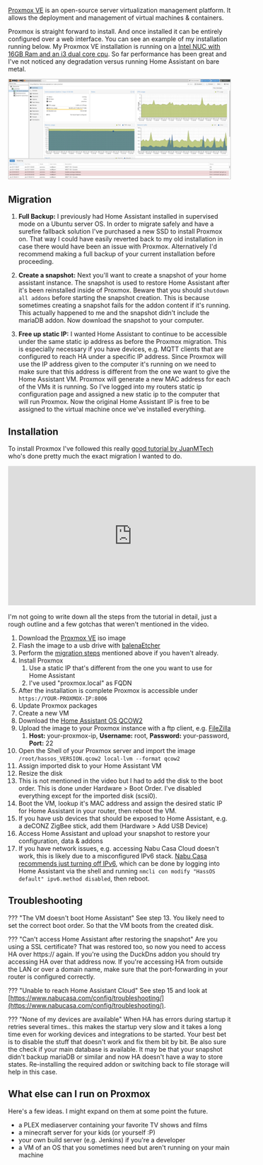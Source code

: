 [Proxmox VE](https://www.proxmox.com/en/proxmox-ve) is an open-source server virtualization management platform. It allows the deployment and management of virtual machines & containers.

Proxmox is straight forward to install. And once installed it can be entirely configured over a web interface. You can see an example of my installation running below. My Proxmox VE installation is running on a [Intel NUC with 16GB Ram and an i3 dual core cpu](/hardware/computers/). So far performance has been great and I've not noticed any degradation versus running Home Assistant on bare metal.

![Proxmox VE running on Intel NUC](images/proxmox-running.png)

## Migration

1. **Full Backup:** I previously had Home Assistant installed in supervised mode on a Ubuntu server OS. In order to migrate safely and have a surefire fallback solution I've purchased a new SSD to install Proxmox on. That way I could have easily reverted back to my old installation in case there would have been an issue with Proxmox. Alternatively I'd recommend making a full backup of your current installation before proceeding.

2. **Create a snapshot:** Next you'll want to create a snapshot of your home assistant instance. The snapshot is used to restore Home Assistant after it's been reinstalled inside of Proxmox. Beware that you should `shutdown all addons` before starting the snapshot creation. This is because sometimes creating a snapshot fails for the addon content if it's running. This actually happened to me and the snapshot didn't include the mariaDB addon. Now download the snapshot to your computer.

3. **Free up static IP:** I wanted Home Assistant to continue to be accessible under the same static ip address as before the Proxmox migration. This is especially necessary if you have devices, e.g. MQTT clients that are configured to reach HA under a specific IP address. Since Proxmox will use the IP address given to the computer it's running on we need to make sure that this address is different from the one we want to give the Home Assistant VM. Proxmox will generate a new MAC address for each of the VMs it is running. So I've logged into my routers static ip configuration page and assigned a new static ip to the computer that will run Proxmox. Now the original Home Assistant IP is free to be assigned to the virtual machine once we've installed everything.

## Installation
To install Proxmox I've followed this really [good tutorial by JuanMTech](https://www.youtube.com/watch?v=42gopfIrPBY) who's done pretty much the exact migration I wanted to do.

<iframe width="560" height="315" src="https://www.youtube.com/embed/42gopfIrPBY" frameborder="0" allow="accelerometer; autoplay; clipboard-write; encrypted-media; gyroscope; picture-in-picture" allowfullscreen></iframe>

I'm not going to write down all the steps from the tutorial in detail, just a rough outline and a few gotchas that weren't mentioned in the video.

1. Download the [Proxmox VE](https://www.proxmox.com/en/downloads/category/iso-images-pve) iso image
2. Flash the image to a usb drive with [balenaEtcher](https://www.balena.io/etcher/)
3. Perform the [migration steps](/software/proxmox/#migration) mentioned above if you haven't already.
4. Install Proxmox
    1. Use a static IP that's different from the one you want to use for Home Assistant
    2. I've used "proxmox.local" as FQDN
5. After the installation is complete Proxmox is accessible under `https://YOUR-PROXMOX-IP:8006`
6. Update Proxmox packages
7. Create a new VM 
6. Download the [Home Assistant OS QCOW2](https://www.home-assistant.io/hassio/installation/)
7. Upload the image to your Proxmox instance with a ftp client, e.g. [FileZilla](https://filezilla-project.org/)
    1. **Host:** your-proxmox-ip, **Username:** root, **Password:** your-password, **Port:** 22
8. Open the Shell of your Proxmox server and import the image `/root/hassos_VERSION.qcow2 local-lvm --format qcow2`
9. Assign imported disk to your Home Assistant VM
10. Resize the disk
11. This is not mentioned in the video but I had to add the disk to the boot order. This is done under Hardware > Boot Order. I've disabled everything except for the imported disk (scsi0).
12. Boot the VM, lookup it's MAC address and assign the desired static IP for Home Assistant in your router, then reboot the VM.
13. If you have usb devices that should be exposed to Home Assistant, e.g. a deCONZ ZigBee stick, add them (Hardware > Add USB Device)
14. Access Home Assistant and upload your snapshot to restore your configuration, data & addons
15. If you have network issues, e.g. accessing Nabu Casa Cloud doesn't work, this is likely due to a misconfigured IPv6 stack. [Nabu Casa recommends just turning off IPv6](https://www.nabucasa.com/config/troubleshooting/), which can be done by logging into Home Assistant via the shell and running `nmcli con modify "HassOS default" ipv6.method disabled`, then reboot.

## Troubleshooting

??? "The VM doesn't boot Home Assistant"
    See step 13. You likely need to set the correct boot order. So that the VM boots from the created disk.

??? "Can't access Home Assistant after restoring the snapshot"
    Are you using a SSL certificate? That was restored too, so now you need to access HA over https:// again. If you're using the DuckDns addon you should try accessing HA over that address now. If you're accessing HA from outside the LAN or over a domain name, make sure that the port-forwarding in your router is configured correctly.

??? "Unable to reach Home Assistant Cloud"
    See step 15 and look at [https://www.nabucasa.com/config/troubleshooting/](https://www.nabucasa.com/config/troubleshooting/).

??? "None of my devices are available"
    When HA has errors during startup it retries several times.. this makes the startup very slow and it takes a long time even for working devices and integrations to be started. Your best bet is to disable the stuff that doesn't work and fix them bit by bit. Be also sure the check if your main database is available. It may be that your snapshot didn't backup mariaDB or similar and now HA doesn't have a way to store states. Re-installing the required addon or switching back to file storage will help in this case.

## What else can I run on Proxmox

Here's a few ideas. I might expand on them at some point the future.

+ a PLEX mediaserver containing your favorite TV shows and films
+ a minecraft server for your kids (or yourself :P)
+ your own build server (e.g. Jenkins) if you're a developer
+ a VM of an OS that you sometimes need but aren't running on your main machine